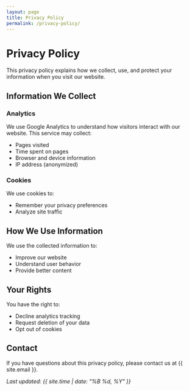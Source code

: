 ```yaml
---
layout: page
title: Privacy Policy
permalink: /privacy-policy/
---
```


# Privacy Policy

This privacy policy explains how we collect, use, and protect your information when you visit our website.

## Information We Collect

### Analytics
We use Google Analytics to understand how visitors interact with our website. This service may collect:
- Pages visited
- Time spent on pages
- Browser and device information
- IP address (anonymized)

### Cookies
We use cookies to:
- Remember your privacy preferences
- Analyze site traffic

## How We Use Information

We use the collected information to:
- Improve our website
- Understand user behavior
- Provide better content

## Your Rights

You have the right to:
- Decline analytics tracking
- Request deletion of your data
- Opt out of cookies

## Contact

If you have questions about this privacy policy, please contact us at {{ site.email }}.

*Last updated: {{ site.time | date: "%B %d, %Y" }}* 
